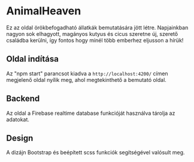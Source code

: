 # AnimalHeaven

Ez az oldal örökbefogadható állatkák bemutatására jött létre. Napjainkban nagyon sok elhagyott, magányos kutyus és cicus szeretne új, szerető családba kerülni, így fontos
hogy minél több emberhez eljusson a hírük!

## Oldal indítása

Az "npm start" parancsot kiadva a `http://localhost:4200/` címen megjelenő oldal nyílik meg, ahol megtekinthető a bemutató oldal.

## Backend

Az oldal a Firebase realtime database funkcióját használva tárolja az adatokat.

## Design

A dizájn Bootstrap és beépített scss funkciók segítségével valósult meg.
